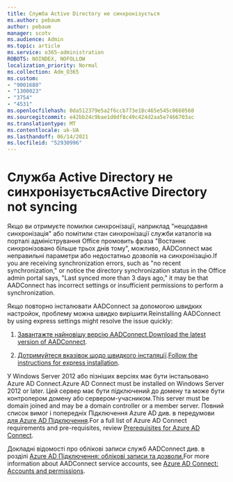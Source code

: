```yaml
---
title: Служба Active Directory не синхронізується
ms.author: pebaum
author: pebaum
manager: scotv
ms.audience: Admin
ms.topic: article
ms.service: o365-administration
ROBOTS: NOINDEX, NOFOLLOW
localization_priority: Normal
ms.collection: Adm_O365
ms.custom:
- "9001688"
- "1300023"
- "3754"
- "4531"
ms.openlocfilehash: 0da512379e5a2f6ccb773e18c465e545c0660560
ms.sourcegitcommit: e42bb24c9bae1d0df8c49c424d2aa5e7466703ac
ms.translationtype: MT
ms.contentlocale: uk-UA
ms.lasthandoff: 06/14/2021
ms.locfileid: "52930996"
---
```

# <a name="active-directory-not-syncing"></a><span data-ttu-id="1b064-102">Служба Active Directory не синхронізується</span><span class="sxs-lookup"><span data-stu-id="1b064-102">Active Directory not syncing</span></span>

<span data-ttu-id="1b064-103">Якщо ви отримуєте помилки синхронізації, наприклад "нещодавня синхронізація" або помітили стан синхронізації служби каталогів на порталі адміністрування Office промовить фраза "Востаннє синхронізовано більше трьох днів тому", можливо, AADConnect має неправильні параметри або недостатньо дозволів на синхронізацію.</span><span class="sxs-lookup"><span data-stu-id="1b064-103">If you are receiving synchronization errors, such as "no recent synchronization," or notice the directory synchronization status in the Office admin portal says, "Last synced more than 3 days ago," it may be that AADConnect has incorrect settings or insufficient permissions to perform a synchronization.</span></span>  

<span data-ttu-id="1b064-104">Якщо повторно інсталювати AADConnect за допомогою швидких настройок, проблему можна швидко вирішити.</span><span class="sxs-lookup"><span data-stu-id="1b064-104">Reinstalling AADConnect by using express settings might resolve the issue quickly:</span></span>

1. <span data-ttu-id="1b064-105">[Завантажте найновішу версію AADConnect.](https://go.microsoft.com/fwlink/?LinkId=615771)</span><span class="sxs-lookup"><span data-stu-id="1b064-105">[Download the latest version of AADConnect](https://go.microsoft.com/fwlink/?LinkId=615771).</span></span>

2. <span data-ttu-id="1b064-106">[Дотримуйтеся вказівок щодо швидкого інсталяції](/azure/active-directory/hybrid/how-to-connect-install-express).</span><span class="sxs-lookup"><span data-stu-id="1b064-106">[Follow the instructions for express installation](/azure/active-directory/hybrid/how-to-connect-install-express).</span></span>

<span data-ttu-id="1b064-107">У Windows Server 2012 або пізніших версіях має бути інстальовано Azure AD Connect.</span><span class="sxs-lookup"><span data-stu-id="1b064-107">Azure AD Connect must be installed on Windows Server 2012 or later.</span></span> <span data-ttu-id="1b064-108">Цей сервер має бути підключений до домену та може бути контролером домену або сервером-учасником.</span><span class="sxs-lookup"><span data-stu-id="1b064-108">This server must be domain joined and may be a domain controller or a member server.</span></span> <span data-ttu-id="1b064-109">Повний список вимог і попередніх Підключення Azure AD див. в передумови [для Azure AD Підключення](/azure/active-directory/hybrid/how-to-connect-install-prerequisites).</span><span class="sxs-lookup"><span data-stu-id="1b064-109">For a full list of Azure AD Connect requirements and pre-requisites, review [Prerequisites for Azure AD Connect](/azure/active-directory/hybrid/how-to-connect-install-prerequisites).</span></span>

<span data-ttu-id="1b064-110">Докладні відомості про облікові записи служб AADConnect див. в розділі [Azure AD Підключення: облікові записи та дозволи.](/azure/active-directory/hybrid/reference-connect-accounts-permissions)</span><span class="sxs-lookup"><span data-stu-id="1b064-110">For more information about AADConnect service accounts, see [Azure AD Connect: Accounts and permissions](/azure/active-directory/hybrid/reference-connect-accounts-permissions).</span></span>
